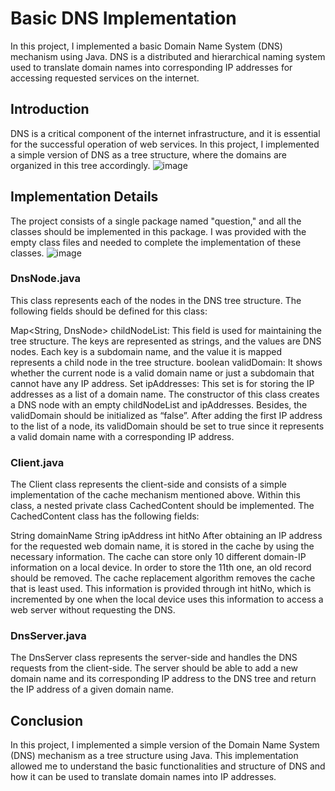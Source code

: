 # Basic DNS Implementation
In this project, I implemented a basic Domain Name System (DNS) mechanism using Java. DNS is a distributed and hierarchical naming system used to translate domain names into corresponding IP addresses for accessing requested services on the internet.

## Introduction
DNS is a critical component of the internet infrastructure, and it is essential for the successful operation of web services. In this project, I implemented a simple version of DNS as a tree structure, where the domains are organized in this tree accordingly.
![image](https://user-images.githubusercontent.com/64011660/232545306-b3e4fb91-deab-428c-b438-4f4c3a89c5d1.png)

## Implementation Details
The project consists of a single package named "question," and all the classes should be implemented in this package. I was provided with the empty class files and needed to complete the implementation of these classes.
![image](https://user-images.githubusercontent.com/64011660/232545387-9c9013c4-47f0-4da1-b356-71d0440fc19d.png)

### DnsNode.java
This class represents each of the nodes in the DNS tree structure. The following fields should be defined for this class:

Map<String, DnsNode> childNodeList: This field is used for maintaining the tree structure. The keys are represented as strings, and the values are DNS nodes. Each key is a subdomain name, and the value it is mapped represents a child node in the tree structure.
boolean validDomain: It shows whether the current node is a valid domain name or just a subdomain that cannot have any IP address.
Set<String> ipAddresses: This set is for storing the IP addresses as a list of a domain name.
The constructor of this class creates a DNS node with an empty childNodeList and ipAddresses. Besides, the validDomain should be initialized as “false”. After adding the first IP address to the list of a node, its validDomain should be set to true since it represents a valid domain name with a corresponding IP address.

### Client.java
The Client class represents the client-side and consists of a simple implementation of the cache mechanism mentioned above. Within this class, a nested private class CachedContent should be implemented. The CachedContent class has the following fields:

String domainName
String ipAddress
int hitNo
After obtaining an IP address for the requested web domain name, it is stored in the cache by using the necessary information. The cache can store only 10 different domain-IP information on a local device. In order to store the 11th one, an old record should be removed. The cache replacement algorithm removes the cache that is least used. This information is provided through int hitNo, which is incremented by one when the local device uses this information to access a web server without requesting the DNS.

### DnsServer.java
The DnsServer class represents the server-side and handles the DNS requests from the client-side. The server should be able to add a new domain name and its corresponding IP address to the DNS tree and return the IP address of a given domain name.

## Conclusion
In this project, I implemented a simple version of the Domain Name System (DNS) mechanism as a tree structure using Java. This implementation allowed me to understand the basic functionalities and structure of DNS and how it can be used to translate domain names into IP addresses.
